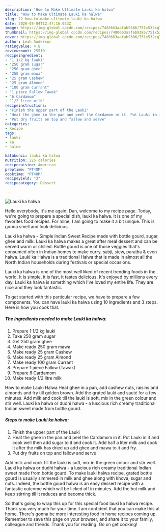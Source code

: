 ```yaml
---
description: "How to Make Ultimate Lauki ka halwa"
title: "How to Make Ultimate Lauki ka halwa"
slug: 72-how-to-make-ultimate-lauki-ka-halwa
date: 2020-08-04T12:47:16.023Z
image: https://img-global.cpcdn.com/recipes/7480663aafab9386/751x532cq70/lauki-ka-halwa-recipe-main-photo.jpg
thumbnail: https://img-global.cpcdn.com/recipes/7480663aafab9386/751x532cq70/lauki-ka-halwa-recipe-main-photo.jpg
cover: https://img-global.cpcdn.com/recipes/7480663aafab9386/751x532cq70/lauki-ka-halwa-recipe-main-photo.jpg
author: Leah Anderson
ratingvalue: 4.8
reviewcount: 25510
recipeingredient:
- "1 1/2 kg lauki"
- "250 gram sugar"
- "250 gram ghee"
- "250 gram mawa"
- "25 gram Cashew"
- "25 gram Almond"
- "100 gram Currant"
- "1 piece Fallow Tawak"
- "6 Cardamom"
- "1/2 litre milk"
recipeinstructions:
- "Finish the upper part of the Lauki"
- "Heat the ghee in the pan and peel the Cardamom in it. Put Lauki in it and cook well then add sugar to it and cook it. Add half a liter milk and cook it after the milk has dried up add ghee and mawa to it and fry."
- "Put dry fruits on top and fallow and serve"
categories:
- Recipe
tags:
- lauki
- ka
- halwa

katakunci: lauki ka halwa 
nutrition: 226 calories
recipecuisine: American
preptime: "PT40M"
cooktime: "PT48M"
recipeyield: "3"
recipecategory: Dessert

---
```



![Lauki ka halwa](https://img-global.cpcdn.com/recipes/7480663aafab9386/751x532cq70/lauki-ka-halwa-recipe-main-photo.jpg)

Hello everybody, it's me again, Dan, welcome to my recipe page. Today, we're going to prepare a special dish, lauki ka halwa. It is one of my favorites food recipes. For mine, I am going to make it a bit unique. This is gonna smell and look delicious.

Lauki ka halwa - Simple Indian Sweet Recipe made with bottle gourd, sugar, ghee and milk. Lauki ka halwa makes a great after meal dessert and can be served warm or chilled. Bottle gourd is one of those veggies that&#39;s consumed often in Indian homes to make curry, sabji, stew, paratha &amp; even halwa. Lauki ka Halwa is a traditional Halwa that is made in almost all the North Indian households during festivals or special occasions.

Lauki ka halwa is one of the most well liked of recent trending foods in the world. It is simple, it is fast, it tastes delicious. It's enjoyed by millions every day. Lauki ka halwa is something which I've loved my entire life. They are nice and they look fantastic.


To get started with this particular recipe, we have to prepare a few components. You can have lauki ka halwa using 10 ingredients and 3 steps. Here is how you cook that.

<!--inarticleads1-->

##### The ingredients needed to make Lauki ka halwa:

1. Prepare 1 1/2 kg lauki
1. Take 250 gram sugar
1. Get 250 gram ghee
1. Make ready 250 gram mawa
1. Make ready 25 gram Cashew
1. Make ready 25 gram Almond
1. Make ready 100 gram Currant
1. Prepare 1 piece Fallow (Tawak)
1. Prepare 6 Cardamom
1. Make ready 1/2 litre milk


How to make Lauki Halwa Heat ghee in a pan, add cashew nuts, raisins and almonds and fry till golden brown. Add the grated lauki and sauté for a few minutes. Add milk and cook till the lauki is soft, mix in the green colour and stir well. Lauki ka halwa or dudhi halwa - a luscious rich creamy traditional Indian sweet made from bottle gourd. 

<!--inarticleads2-->

##### Steps to make Lauki ka halwa:

1. Finish the upper part of the Lauki
1. Heat the ghee in the pan and peel the Cardamom in it. Put Lauki in it and cook well then add sugar to it and cook it. Add half a liter milk and cook it after the milk has dried up add ghee and mawa to it and fry.
1. Put dry fruits on top and fallow and serve


Add milk and cook till the lauki is soft, mix in the green colour and stir well. Lauki ka halwa or dudhi halwa - a luscious rich creamy traditional Indian sweet made from bottle gourd. To make lauki halwa recipe, grated bottle gourd is usually simmered in milk and ghee along with khova, sugar and nuts. Indeed, the bottle gourd halwa is an easy dessert recipe with a fantastic outcome which will be licked off in minutes. Add the hot milk and keep stirring till it reduces and become thick. 

So that's going to wrap this up for this special food lauki ka halwa recipe. Thank you very much for your time. I am confident that you can make this at home. There's gonna be more interesting food in home recipes coming up. Remember to save this page on your browser, and share it to your family, colleague and friends. Thank you for reading. Go on get cooking!
